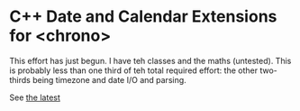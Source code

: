 # C++ Date and Calendar Extensions for \<chrono\>

This effort has just begun.
I have teh classes and the maths (untested).
This is probably less than one third of teh total required effort:
the other two-thirds being timezone and date I/O and parsing.

See [the latest](https://wg21.link/p0355)
